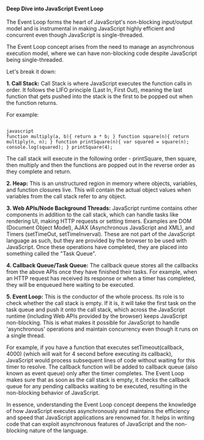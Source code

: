 #### Deep Dive into JavaScript Event Loop

The Event Loop forms the heart of JavaScript's non-blocking input/output model and is instrumental in making JavaScript highly efficient and concurrent even though JavaScript is single-threaded.

The Event Loop concept arises from the need to manage an asynchronous execution model, where we can have non-blocking code despite JavaScript being single-threaded.

Let's break it down:

**1. Call Stack:**
Call Stack is where JavaScript executes the function calls in order. It follows the LIFO principle (Last In, First Out), meaning the last function that gets pushed into the stack is the first to be popped out when the function returns.

For example:

```

javascript 
function multiply(a, b){ return a * b; } function square(n){ return multiply(n, n); } function printSquare(n){ var squared = square(n); console.log(squared); } printSquare(4);
```
The call stack will execute in the following order - printSquare, then square, then multiply and then the functions are popped out in the reverse order as they complete and return.

**2. Heap:**
This is an unstructured region in memory where objects, variables, and function closures live. This will contain the actual object values when variables from the call stack refer to any object.

**3. Web APIs/Node Background Threads:**
JavaScript runtime contains other components in addition to the call stack, which can handle tasks like rendering UI, making HTTP requests or setting timers. Examples are DOM (Document Object Model), AJAX (Asynchronous JavaScript and XML), and Timers (setTimeOut, setTimeInverval). These are not part of the JavaScript language as such, but they are provided by the browser to be used with JavaScript. Once these operations have completed, they are placed into something called the "Task Queue".

**4. Callback Queue/Task Queue:**
The callback queue stores all the callbacks from the above APIs once they have finished their tasks. For example, when an HTTP request has received its response or when a timer has completed, they will be enqueued here waiting to be executed.

**5. Event Loop:**
This is the conductor of the whole process. Its role is to check whether the call stack is empty. If it is, it will take the first task on the task queue and push it onto the call stack, which across the JavaScript runtime (including Web APIs provided by the browser) keeps JavaScript non-blocking. This is what makes it possible for JavaScript to handle 'asynchronous' operations and maintain concurrency even though it runs on a single thread.

For example, if you have a function that executes setTimeout(callback, 4000) (which will wait for 4 second before executing its callback), JavaScript would process subsequent lines of code without waiting for this timer to resolve. The callback function will be added to callback queue (also known as event queue) only after the timer completes. The Event Loop makes sure that as soon as the call stack is empty, it checks the callback queue for any pending callbacks waiting to be executed, resulting in the non-blocking behavior of JavaScript.

In essence, understanding the Event Loop concept deepens the knowledge of how JavaScript executes asynchronously and maintains the efficiency and speed that JavaScript applications are renowned for. It helps in writing code that can exploit asynchronous features of JavaScript and the non-blocking nature of the language.